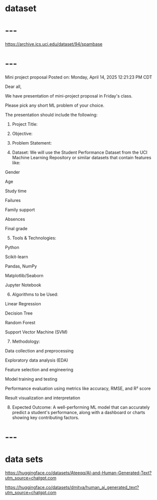 # dataset
# ---
https://archive.ics.uci.edu/dataset/94/spambase
# ---

Mini project proposal
Posted on: Monday, April 14, 2025 12:21:23 PM CDT

Dear all,

We have presentation of mini-project proposal in Friday's class.

Please pick any short ML problem of your choice.

The presentation should include the following:

1. Project Title:

2. Objective:

3. Problem Statement:

4. Dataset:
We will use the Student Performance Dataset from the UCI Machine Learning Repository or similar datasets that contain features like:

Gender

Age

Study time

Failures

Family support

Absences

Final grade

5. Tools & Technologies:

Python

Scikit-learn

Pandas, NumPy

Matplotlib/Seaborn

Jupyter Notebook

6. Algorithms to be Used:

Linear Regression

Decision Tree

Random Forest

Support Vector Machine (SVM)

7. Methodology:

Data collection and preprocessing

Exploratory data analysis (EDA)

Feature selection and engineering

Model training and testing

Performance evaluation using metrics like accuracy, RMSE, and R² score

Result visualization and interpretation

8. Expected Outcome:
A well-performing ML model that can accurately predict a student's performance, along with a dashboard or charts showing key contributing factors.

# ---

# data sets 


https://huggingface.co/datasets/Ateeqq/AI-and-Human-Generated-Text?utm_source=chatgpt.com

https://huggingface.co/datasets/dmitva/human_ai_generated_text?utm_source=chatgpt.com
